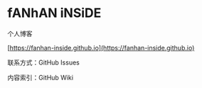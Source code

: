 # fANhAN iNSiDE

个人博客

[https://fanhan-inside.github.io](https://fanhan-inside.github.io)

联系方式：GitHub Issues

内容索引：GitHub Wiki
